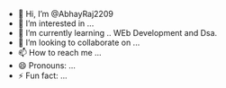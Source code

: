 - 👋 Hi, I’m @AbhayRaj2209
- 👀 I’m interested in ...
- 🌱 I’m currently learning .. WEb Development and Dsa.
- 💞️ I’m looking to collaborate on ...
- 📫 How to reach me ...
- 😄 Pronouns: ...
- ⚡ Fun fact: ...

<!---
AbhayRaj2209/AbhayRaj2209 is a ✨ special ✨ repository because its `README.md` (this file) appears on your GitHub profile.
You can click the Preview link to take a look at your changes.
--->
